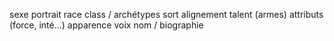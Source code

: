 sexe
portrait
race
class / archétypes
sort
alignement
talent (armes)
attributs (force, inté...)
apparence
voix
nom / biographie
